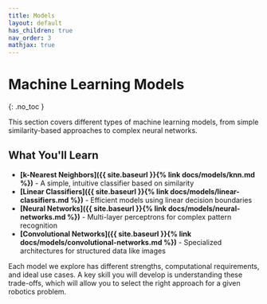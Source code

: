 ```yaml
---
title: Models
layout: default
has_children: true
nav_order: 3
mathjax: true
---
```


# Machine Learning Models
{: .no_toc }

This section covers different types of machine learning models, from simple similarity-based approaches to complex neural networks.

## What You'll Learn

- **[k-Nearest Neighbors]({{ site.baseurl }}{% link docs/models/knn.md %})** - A simple, intuitive classifier based on similarity
- **[Linear Classifiers]({{ site.baseurl }}{% link docs/models/linear-classifiers.md %})** - Efficient models using linear decision boundaries
- **[Neural Networks]({{ site.baseurl }}{% link docs/models/neural-networks.md %})** - Multi-layer perceptrons for complex pattern recognition
- **[Convolutional Networks]({{ site.baseurl }}{% link docs/models/convolutional-networks.md %})** - Specialized architectures for structured data like images

Each model we explore has different strengths, computational requirements, and ideal use cases. A key skill you will develop is understanding these trade-offs, which will allow you to select the right approach for a given robotics problem.